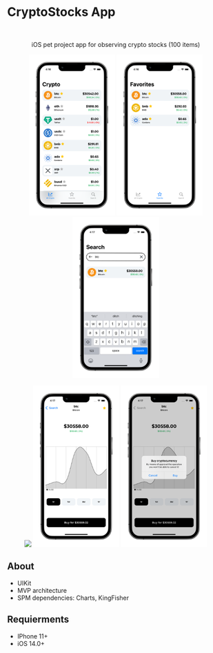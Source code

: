 # CryptoStocks App 
<br />
<p align="center">
    <p align="center">
        iOS pet project app for observing crypto stocks (100 items) 
    </p>
</p>
<p align="center">
<img src= "Screenshots/AllCrypto_portrait.png" width="200">
<img src= "Screenshots/Favorites_portrait.png" width="200">
<img src= "Screenshots/Search_portrait.png" width="200">
</p>
<p align="center">
<img src= "Screenshots/Graphic_1Year_portrait.png" width="200">
<img src= "Screenshots/Graphic_1Week_portrait.png" width="200">
<img src= "Screenshots/Detaied_Button_portrait.png" width="200">
</p>

## About
- UIKit 
- MVP architecture
- SPM dependencies: Charts, KingFisher
</p>

## Requierments
- IPhone 11+
- iOS 14.0+
